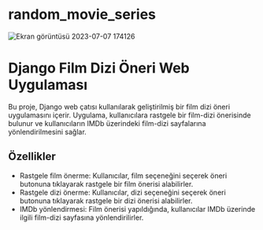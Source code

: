 # random_movie_series

![Ekran görüntüsü 2023-07-07 174126](https://github.com/servet0/random_movie_series/assets/123745302/144ff14f-b5d0-47a2-8be2-408e7c5fea60)

# Django Film Dizi Öneri Web Uygulaması

Bu proje, Django web çatısı kullanılarak geliştirilmiş bir film dizi öneri uygulamasını içerir. Uygulama, kullanıcılara rastgele bir film-dizi önerisinde bulunur ve kullanıcıların IMDb üzerindeki film-dizi sayfalarına yönlendirilmesini sağlar.

## Özellikler

- Rastgele film önerme: Kullanıcılar, film seçeneğini seçerek öneri butonuna tıklayarak rastgele bir film önerisi alabilirler.
- Rastgele dizi önerme: Kullanıcılar, dizi seçeneğini seçerek öneri butonuna tıklayarak rastgele bir dizi önerisi alabilirler.
- IMDb yönlendirmesi: Film önerisi yapıldığında, kullanıcılar IMDb üzerinde ilgili film-dizi sayfasına yönlendirilirler.
